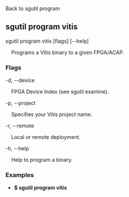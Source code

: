 Back to sgutil program


## sgutil program vitis

sgutil program vitis [flags] [--help]

  &nbsp; &nbsp; Programs a Vitis binary to a given FPGA/ACAP.


### Flags
-d, --device 

  &nbsp; &nbsp; FPGA Device Index (see sgutil examine).


-p, --project 

  &nbsp; &nbsp; Specifies your Vitis project name.


-r, --remote 

  &nbsp; &nbsp; Local or remote deployment.


-h, --help 

  &nbsp; &nbsp; Help to program a binary.


### Examples
* **$ sgutil program vitis**
